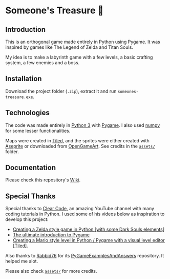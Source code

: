 # Someone's Treasure 🐀

## Introduction

This is an orthogonal game made entirely in Python using Pygame. It was inspired by games like The Legend of Zelda and Titan Souls.

My idea is to make a labyrinth game with a few levels, a basic crafting system, a few enemies and a boss.

## Installation

Download the project folder (`.zip`), extract it and run `someones-treasure.exe`.

## Technologies

The code was made entirely in [Python 3](https://www.python.org/) with [Pygame](https://www.pygame.org/). I also used [numpy](https://numpy.org/) for some lesser functionalities.

Maps were created in [Tiled](https://www.mapeditor.org/), and the sprites were either created with [Aseprite](https://www.aseprite.org/) or downloaded from [OpenGameArt](https://opengameart.org/). See credits in the [`assets/`](assets/) folder.

## Documentation

Please check this repository's [Wiki](https://github.com/S204-Inatel-2022-1/someones-treasure/wiki).

## Special Thanks

Special thanks to [Clear Code](https://www.youtube.com/channel/UCznj32AM2r98hZfTxrRo9bQ), an amazing YouTube channel with many coding tutorials in Python. I used some of his videos below as inspiration to develop this project:

- [Creating a Zelda style game in Python [with some Dark Souls elements]](https://www.youtube.com/watch?v=QU1pPzEGrqw)
- [The ultimate introduction to Pygame](https://www.youtube.com/watch?v=AY9MnQ4x3zk)
- [Creating a Mario style level in Python / Pygame with a visual level editor [Tiled]](https://www.youtube.com/watch?v=wJMDh9QGRgs).

Also thanks to [Rabbid76](https://github.com/Rabbid76) for its [PyGameExamplesAndAnswers](https://github.com/Rabbid76/PyGameExamplesAndAnswers) repository. It helped me alot.

Please also check [`assets/`](assets/) for more credits.
